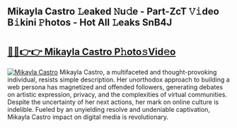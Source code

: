 ## Mikayla Castro 𝙻eaked 𝙽u𝚍e - Part-ZcT 𝚅𝚒deo B𝚒kini 𝙿hotos - Hot All 𝙻eaks SnB4J

# <h2><a href="http://ld2yxk.urlbe.top/?page=Mikayla+Castro">🔗🔗👉👉 Mikayla Castro P𝚑oto𝚜Vid𝚎o</a></h2>

[![Mikayla Castro](https://i.imgur.com/eBuTRDB.gif)](http://ld2yxk.urlbe.top/?page=Mikayla+Castro)
Mikayla Castro, a multifaceted and thought-provoking individual, resists simple description. Her unorthodox approach to building a web persona has magnetized and offended followers, generating debates on artistic expression, privacy, and the complexities of virtual communities. Despite the uncertainty of her next actions, her mark on online culture is indelible. Fueled by an unyielding resolve and undeniable captivation, Mikayla Castro impact on digital media is revolutionary.

